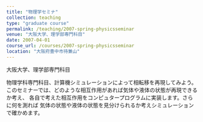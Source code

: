 ```yaml
---
title: "物理学セミナ"
collection: teaching
type: "graduate course"
permalink: /teaching/2007-spring-physicsseminar
venue: "大阪大学、理学部専門科目"
date: 2007-04-01
course_url: /courses/2007-spring-physicsseminar
location: "大阪府豊中市待兼山"
---
```


大阪大学、理学部専門科目

物理学科専門科目、計算機シミュレーションによって相転移を再現してみよう。  
このセミナーでは、どのような相互作用があれば気体や液体の状態が再現できるか考え、
各自で考えた相互作用をコンピュタープログラムに実装します。さらに何を測れば
気体の状態や液体の状態を見分けられるか考えシミュレーションで確かめます。
